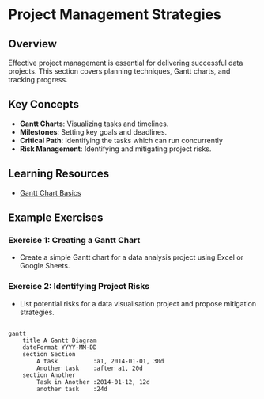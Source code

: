 # Project Management Strategies

## Overview

Effective project management is essential for delivering successful data projects. This section covers planning techniques, Gantt charts, and tracking progress.

## Key Concepts

- **Gantt Charts**: Visualizing tasks and timelines.
- **Milestones**: Setting key goals and deadlines.
- **Critical Path**: Identifying the tasks which can run concurrently 
- **Risk Management**: Identifying and mitigating project risks.

## Learning Resources

- [Gantt Chart Basics](https://www.smartsheet.com/gantt-chart)

## Example Exercises

### Exercise 1: Creating a Gantt Chart

- Create a simple Gantt chart for a data analysis project using Excel or Google Sheets.

### Exercise 2: Identifying Project Risks

- List potential risks for a data visualisation project and propose mitigation strategies.

```mermaid

gantt
    title A Gantt Diagram
    dateFormat YYYY-MM-DD
    section Section
        A task          :a1, 2014-01-01, 30d
        Another task    :after a1, 20d
    section Another
        Task in Another :2014-01-12, 12d
        another task    :24d
```
